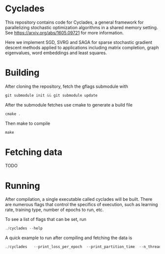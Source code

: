 # Cyclades

This repository contains code for Cyclades, a general framework for
parallelizing stochastic optimization algorithms in a shared memory
setting. See https://arxiv.org/abs/1605.09721 for more information.

Here we implement SGD, SVRG and SAGA for sparse stochastic gradient
descent methods applied to applications including matrix completion,
graph eigenvalues, word embeddings and least squares.

# Building
After cloning the repository, fetch the gflags submodule with
```c++
git submodule init && git submodule update
```
After the submodule fetches use cmake to generate a build file
```c++
cmake .
```
Then make to compile
```c++
make
```

# Fetching data
TODO

# Running

After compilation, a single executable called cyclades will be
built. There are numerous flags that control the specifics of
execution, such as learning rate, training type, number of epochs to
run, etc.

To see a list of flags that can be set, run
```c++
./cyclades --help
```

A quick example to run after compiling and fetching the data is
```c++
./cyclades   --print_loss_per_epoch  --print_partition_time  --n_threads=2 --learning_rate=1e-2  -matrix_completion  -cyclades_trainer  -cyclades_batch_size=800 -n_epochs=20 -sgd --data_file="data/movielens/ml-1m/movielens-1m.data"
```
